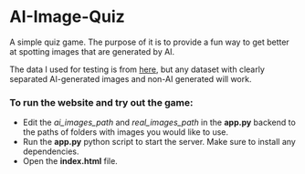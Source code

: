 # AI-Image-Quiz

A simple quiz game. The purpose of it is to provide a fun way to get better at spotting images that are generated by AI.

The data I used for testing is from [here](https://www.kaggle.com/datasets/birdy654/cifake-real-and-ai-generated-synthetic-images), but any dataset with clearly separated AI-generated images and non-AI generated will work.

### To run the website and try out the game:

- Edit the <i>ai_images_path</i> and <i>real_images_path</i> in the <b>app.py</b> backend to the paths of folders with images you would like to use.
- Run the <b>app.py</b> python script to start the server. Make sure to install any dependencies.
- Open the <b>index.html</b> file.